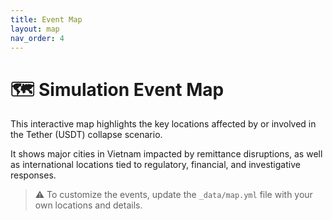 ```yaml
---
title: Event Map
layout: map
nav_order: 4
---
```


# 🗺️ Simulation Event Map

This interactive map highlights the key locations affected by or involved in the Tether (USDT) collapse scenario.

It shows major cities in Vietnam impacted by remittance disruptions, as well as international locations tied to regulatory, financial, and investigative responses.

> ⚠️ To customize the events, update the `_data/map.yml` file with your own locations and details.
